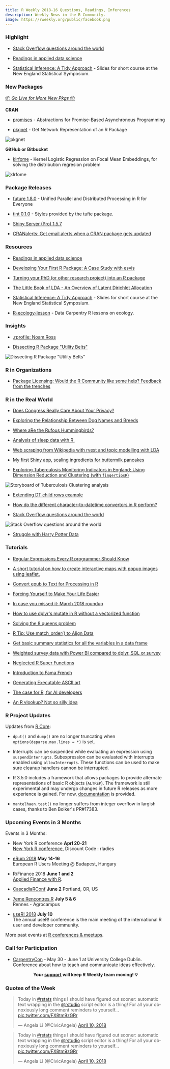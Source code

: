 ```yaml
---
title: R Weekly 2018-16 Questions, Readings, Inferences
description: Weekly News in the R Community.
image: https://rweekly.org/public/facebook.png
---
```


###  Highlight

+ [Stack Overflow questions around the world](https://juliasilge.com/blog/stack-questions-cities/)

+ [Readings in applied data science](https://github.com/hadley/stats337)

+ [Statistical Inference: A Tidy Approach](https://ismayc.github.io/talks/ness-infer/slide_deck.html) - Slides for short course at the New England Statistical Symposium.

###  New Packages

<p class="added-hostname"><a href="https://rweekly.org/live" target="_blank" class="externalLink">📦 <i>Go Live for More New Pkgs</i> 📦</a></p>

**CRAN**

+ [promises](https://cran.r-project.org/web/packages/promises/index.html) - Abstractions for Promise-Based Asynchronous Programming

+ [pkgnet](https://cran.r-project.org/web/packages/pkgnet/index.html) - Get Network Representation of an R Package

![pkgnet](https://raw.githubusercontent.com/rweekly/image/master/2018/devtools.png)


**GitHub or Bitbucket**

+ [klrfome](https://github.com/mrecos/klrfome) - Kernel Logistic Regression on Focal Mean Embeddings, for solving the distribution regresion problem

![klrfome](https://raw.githubusercontent.com/rweekly/image/master/2018/KLRfome_dataflow.png)

### Package Releases

+ [future 1.8.0](https://www.jottr.org/2018/04/12/future-results/) - Unified Parallel and Distributed Processing in R for Everyone

+ [tint 0.1.0](http://dirk.eddelbuettel.com/blog/2018/04/08#tint_0.1.0) - Styles provided by the tufte package.

+ [Shiny Server (Pro) 1.5.7](https://blog.rstudio.com/2018/04/11/shiny-server-pro-1-5-7/)

+ [CRANalerts: Get email alerts when a CRAN package gets updated](https://deanattali.com/blog/cranalerts/)


###  Resources

+ [Readings in applied data science](https://github.com/hadley/stats337)

+ [Developing Your First R Package: A Case Study with esvis](http://www.dandersondata.com/talks/eugene_rug/)

+ [Turning your PhD (or other research project) into an R package](https://htmlpreview.github.io/?https://raw.githubusercontent.com/r-oxford/r-oxford.github.io/master/slides/2018_04_PhD_to_package.html)

+ [The Little Book of LDA - An Overview of Latent Dirichlet Allocation](https://ldabook.com/)

+ [Statistical Inference: A Tidy Approach](https://ismayc.github.io/talks/ness-infer/slide_deck.html) - Slides for short course at the New England Statistical Symposium.

+ [R-ecology-lesson](https://github.com/datacarpentry/R-ecology-lesson) - Data Carpentry R lessons on ecology.


### Insights

+ [.rprofile: Noam Ross](https://ropensci.org/blog/2018/04/13/rprofile-noam-ross/)

+ [Dissecting R Package "Utility Belts"](https://rud.is/b/2018/04/08/dissecting-r-package-utility-belts/)

![Dissecting R Package "Utility Belts"](https://raw.githubusercontent.com/rweekly/image/master/2018/util-ratio.png)



###  R in Organizations

+ [Package Licensing: Would the R Community like some help? Feedback from the trenches](https://www.r-consortium.org/blog/2018/04/12/package-licensing-would-the-r-community-like-some-help-feedback-from-the-trenches)


### R in the Real World

+ [Does Congress Really Care About Your Privacy?](https://rud.is/b/2018/04/13/does-congress-really-care-about-your-privacy/)

+ [Exploring the Relationship Between Dog Names and Breeds](http://kaylinwalker.com/dog-names-tfidf/)

+ [Where aRe the Rufous Hummingbirds?](https://github.com/stephhazlitt/ruhu-ebird-observations/blob/master/R/ruhu-ebird-observations.md)

+ [Analysis of sleep data with R.](http://www.seanlnguyen.com/post/analyzing-sleep-data-with-r/)

+ [Web scraping from Wikipedia with rvest and topic modelling  with LDA](http://annamarbut.blogspot.com/2018/04/scraping-wikipedia-and-topic-modelling.html)

+ [My first Shiny app, scaling ingredients for buttermilk pancakes](https://snewns92.shinyapps.io/BestButtermilkPancakes/)

+ [Exploring Tuberculosis Monitoring Indicators in England; Using Dimension Reduction and Clustering (with `fingertipsR`)](https://www.samabbott.co.uk/post/cluster-england-tb/)

![Storyboard of Tuberculosis Clustering analysis](https://raw.githubusercontent.com/rweekly/image/master/2018/storyboard-fingertips-tb-clust.png)

+ [Extending DT child rows example](http://www.reigo.eu/2018/04/extending-dt-child-row-example/)

+ [How do the different character-to-datetime convertors in R perform?](http://rsangole.netlify.com/post/performance-benchmarking-for-date-time-conversions/)

+ [Stack Overflow questions around the world](https://juliasilge.com/blog/stack-questions-cities/)

![Stack Overflow questions around the world](https://raw.githubusercontent.com/rweekly/image/master/2018/stack-map.png)

+ [Struggle with Harry Potter Data](http://www.questionflow.org/2018/04/09/struggle-with-harry-potter-data/)


###  Tutorials

+ [Regular Expressions Every R programmer Should Know](https://blog.jumpingrivers.com/posts/2018/top_regular_expressions_r_stringr/)

+ [A short tutorial on how to create interactive maps with popup images using leaflet. ](https://peerchristensen.netlify.com/post/mapping-street-art-with-leaflet-and-r/)

+ [Convert epub to Text for Processing in R](https://rud.is/b/2018/04/12/convert-epub-to-text-for-processing-in-r/)

+ [Forcing Yourself to Make Your Life Easier](https://ropensci.org/blog/2018/04/12/ijtiff/)

+ [In case you missed it: March  2018 roundup](http://blog.revolutionanalytics.com/2018/04/in-case-you-missed-it-march-2018-roundup.html)

+ [How to use dplyr's mutate in R without a vectorized function](https://deanattali.com/blog/mutate-non-vectorized/)

+ [Solving the 8 queens problem](https://coolbutuseless.bitbucket.io/2018/04/10/solving-the-8-queens-problem/)

+ [R Tip: Use match_order() to Align Data](http://www.win-vector.com/blog/2018/04/r-tip-use-match_order-to-align-data/)

+ [Get basic summary statistics for all the variables in a data frame](http://www.brodrigues.co/blog/2018-04-10-brotools_describe/)

+ [Weighted survey data with Power BI compared to dplyr, SQL or survey](http://freerangestats.info/blog/2018/04/11/weighted-survey-data-with-power-bi)

+ [Neglected R Super Functions](http://www.win-vector.com/blog/2018/04/neglected-r-super-functions/)

+ [Introduction to Fama French](https://rviews.rstudio.com/2018/04/11/introduction-to-fama-french/)

+ [Generating Executable ASCII art](https://coolbutuseless.bitbucket.io/2018/04/12/generating-executable-ascii-art/)

+ [The case for R, for AI developers](http://blog.revolutionanalytics.com/2018/04/the-case-for-r-for-ai-developers.html)

+ [An R vlookup? Not so silly idea](https://www.daeconomist.com/post/2018-04-08-an-r-vlookup-not-so-silly-idea/)

<!--<div class="post-more-begin"></div><div class="post-more-end"></div>-->

###  R Project Updates

Updates from [R Core](http://developer.r-project.org/blosxom.cgi/R-devel/NEWS):

+ `dput()` and `dump()` are no longer truncating when `options(deparse.max.lines = *)` is set.

+ Interrupts can be suspended while evaluating an expression using `suspendInterrupts`. Subexpression can be evaluated with interrupts enabled using `allowInterrupts`. These functions can be used to make sure cleanup handlers cannon be interrupted.

+ R 3.5.0 includes a framework that allows packages to provide alternate representations of basic R objects (`ALTREP`). The framework is still experimental and may undergo changes in future R releases as more experience is gained. For now, [documentation](https://svn.r-project.org/R/branches/ALTREP/ALTREP.html) is provided.

+ `mantelhaen.test()` no longer suffers from integer overflow in largish cases, thanks to Ben Bolker's PR#17383.

###  Upcoming Events in 3 Months

Events in 3 Months:

+ New York R conference **Aprl 20-21** <br />
[New York R conference](https://www.rstats.nyc/), Discount Code : rladies

+ [eRum 2018](http://2018.erum.io) **May 14-16** <br />
European R Users Meeting @ Budapest, Hungary

+ R/Finance 2018 **June 1 and 2** <br />
[Applied Finance with R](http://www.rinfinance.com).

+ [CascadiaRConf](https://cascadiarconf.com/) **June 2**
Portland, OR, US

+ [7eme Rencontres R](https://r2018-rennes.sciencesconf.org/)  **July 5 & 6** <br />
Rennes - Agrocampus

+ [useR! 2018](https://user2018.r-project.org/) **July 10** <br />
The annual useR! conference is the main meeting of the international R user and developer community.

<!--

+ [LatinR 2018](http://latin-r.com/) **Sept 4-5** <br />
Buenos Aires, Argentina.

-->

More past events at [R conferences & meetups](https://conf.rweekly.org).



###  Call for Participation

+ [CarpentryCon](http://www.carpentrycon.org/) -
May 30 - June 1 at University College Dublin. Conference about how to teach and communicate ideas effectively.

<p class="hide-support added-hostname support-rweekly" style="text-align: center;font-weight: bold;">Your <a class="non-visited externalLink" href="https://www.patreon.com/rweekly" onclick="pas(this)">support</a> will keep R Weekly team moving! 💡</p>

###  Quotes of the Week

<blockquote class="twitter-tweet" data-lang="en"><p lang="en" dir="ltr">Today in <a href="https://twitter.com/hashtag/rstats?src=hash&amp;ref_src=twsrc%5Etfw">#rstats</a> things I should have figured out sooner: automatic text wrapping in the <a href="https://twitter.com/rstudio?ref_src=twsrc%5Etfw">@rstudio</a> script editor is a thing! For all your obnoxiously long comment reminders to yourself... <a href="https://t.co/FX8tm9zGRr">pic.twitter.com/FX8tm9zGRr</a></p>&mdash; Angela Li (@CivicAngela) <a href="https://twitter.com/CivicAngela/status/983759892887625730?ref_src=twsrc%5Etfw">April 10, 2018</a></blockquote>

<blockquote class="twitter-tweet" data-lang="en"><p lang="en" dir="ltr">Today in <a href="https://twitter.com/hashtag/rstats?src=hash&amp;ref_src=twsrc%5Etfw">#rstats</a> things I should have figured out sooner: automatic text wrapping in the <a href="https://twitter.com/rstudio?ref_src=twsrc%5Etfw">@rstudio</a> script editor is a thing! For all your obnoxiously long comment reminders to yourself... <a href="https://t.co/FX8tm9zGRr">pic.twitter.com/FX8tm9zGRr</a></p>&mdash; Angela Li (@CivicAngela) <a href="https://twitter.com/CivicAngela/status/983759892887625730?ref_src=twsrc%5Etfw">April 10, 2018</a></blockquote>
